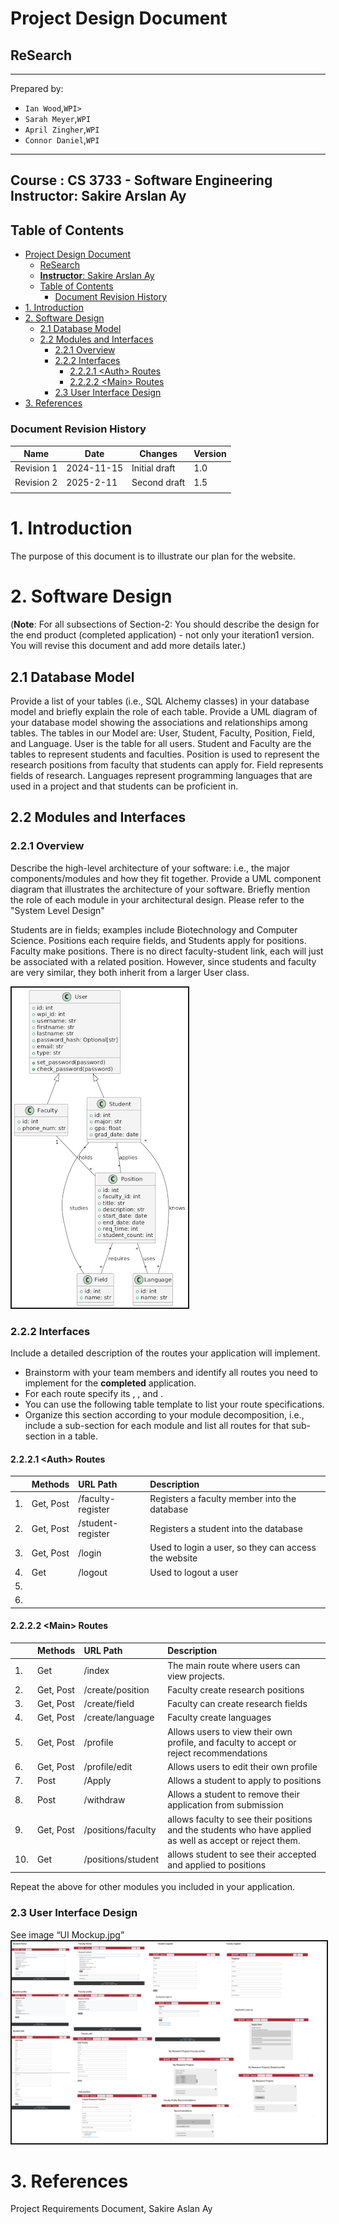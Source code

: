 # Project Design Document
## ReSearch
--------
Prepared by:
* `Ian Wood`,`WPI>`
* `Sarah Meyer`,`WPI`
* `April Zingher`,`WPI`
* `Connor Daniel`,`WPI`
---
**Course** : CS 3733 - Software Engineering
**Instructor**: Sakire Arslan Ay
---
## Table of Contents
- [Project Design Document](#project-design-document)
  - [ReSearch](#research)
  - [**Instructor**: Sakire Arslan Ay](#instructor-sakire-arslan-ay)
  - [Table of Contents](#table-of-contents)
    - [Document Revision History](#document-revision-history)
- [1. Introduction](#1-introduction)
- [2. Software Design](#2-software-design)
  - [2.1 Database Model](#21-database-model)
  - [2.2 Modules and Interfaces](#22-modules-and-interfaces)
    - [2.2.1 Overview](#221-overview)
    - [2.2.2 Interfaces](#222-interfaces)
      - [2.2.2.1 \<Auth\> Routes](#2221-auth-routes)
      - [2.2.2.2 \<Main\> Routes](#2222-main-routes)
    - [2.3 User Interface Design](#23-user-interface-design)
- [3. References](#3-references)
### Document Revision History
| Name | Date | Changes | Version |
| ------ | ------ | --------- | --------- |
|Revision 1 |2024-11-15 |Initial draft | 1.0 |
|Revision 2 |2025-2-11 | Second draft | 1.5 |
| | | | |

# 1. Introduction
The purpose of this document is to illustrate our plan for the website.

# 2. Software Design
(**Note**: For all subsections of Section-2: You should describe
the design for the end product (completed application) - not only
your iteration1 version. You will revise this document and add
more details later.)

## 2.1 Database Model
Provide a list of your tables (i.e., SQL Alchemy classes) in your
database model and briefly explain the role of each table.
Provide a UML diagram of your database model showing the
associations and relationships among tables.
The tables in our Model are: User, Student, Faculty, Position, Field, and Language. User is the table for all users. Student and Faculty are the tables to represent students and faculties. Position is used to represent the research positions from faculty that students can apply for. Field represents fields of research. Languages represent programming languages that are used in a project and that students can be proficient in.

## 2.2 Modules and Interfaces
### 2.2.1 Overview
Describe the high-level architecture of your software: i.e., the
major components/modules and how they fit together. Provide a UML
component diagram that illustrates the architecture of your
software. Briefly mention the role of each module in your
architectural design. Please refer to the "System Level Design"

Students are in fields; examples include Biotechnology and Computer Science. Positions each require fields, and Students apply for positions. Faculty make positions. There is no direct faculty-student link, each will just be associated with a related position. However, since students and faculty are very similar, they both inherit from a larger User class.

<kbd>
      <img src="images/uml_diagram.png"  border="2">
  </kbd>

### 2.2.2 Interfaces
Include a detailed description of the routes your application
will implement.
* Brainstorm with your team members and identify all routes you
need to implement for the **completed** application.
* For each route specify its , , and .
* You can use the following table template to list your route
specifications.
* Organize this section according to your module decomposition,
i.e., include a sub-section for each module and list all routes
for that sub-section in a table.
#### 2.2.2.1 \<Auth> Routes
| | Methods | URL Path | Description |
|:--|:------------------|:-----------|:-------------|
|1. |Get, Post |/faculty-register |Registers a faculty member into the database |
|2. |Get, Post |/student-register |Registers a student into the database |
|3. |Get, Post |/login |Used to login a user, so they can access the website |
|4. |Get |/logout |Used to logout a user |
|5. | | | |
|6. | | | |
#### 2.2.2.2 \<Main> Routes
| | Methods | URL Path | Description |
|:--|:------------------|:-----------|:-------------|
|1. | Get|/index |The main route where users can view projects. |
|2. |Get, Post |/create/position |Faculty create research positions |
|3. |Get, Post |/create/field |Faculty can create research fields |
|4. |Get, Post |/create/language |Faculty create languages |
|5. |Get, Post |/profile |Allows users to view their own profile, and faculty to accept or reject recommendations |
|6. |Get, Post |/profile/edit |Allows users to edit their own profile |
|7. |Post |/Apply |Allows a student to apply to positions |
|8. |Post |/withdraw | Allows a student to remove their application from submission|
|9. |Get, Post |/positions/faculty | allows faculty to see their positions and the students who have applied as well as accept or reject them.|
|10. |Get |/positions/student |allows student to see their accepted and applied to positions |
Repeat the above for other modules you included in your
application.

### 2.3 User Interface Design

See image “UI Mockup.jpg”
<kbd>
      <img src="images/UI Mockup.jpg"  border="2">
  </kbd>

# 3. References
Project Requirements Document, Sakire Aslan Ay
